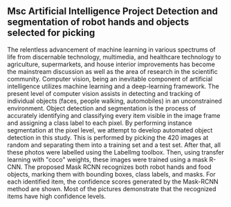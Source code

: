 Msc Artificial Intelligence Project
Detection and segmentation of robot hands and objects selected for picking
--------------------------------------------------------------------------

The relentless advancement of machine learning in various spectrums of life from discernable technology, multimedia, and healthcare technology to agriculture, supermarkets, and house interior improvements has become the mainstream discussion as well as the area of research in the scientific community. Computer vision, being an inevitable component of artificial intelligence utilizes machine learning and a deep-learning framework. The present level of computer vision assists in detecting and tracking of individual objects (faces, people walking, automobiles) in an unconstrained environment. Object detection and segmentation is the process of accurately identifying and classifying every item visible in the image frame and assigning a class label to each pixel. By performing instance segmentation at the pixel level, we attempt to develop automated object detection in this study. This is performed by picking the 420 images at random and separating them into a training set and a test set. After that, all these photos were labelled using the LabelImg toolbox. Then, using transfer learning with "coco" weights, these images were trained using a mask R-CNN. The proposed Mask RCNN recognizes both robot hands and food objects, marking them with bounding boxes, class labels, and masks. For each identified item, the confidence scores generated by the Mask-RCNN method are shown. Most of the pictures demonstrate that the recognized items have high confidence levels.


